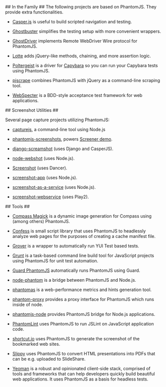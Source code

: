 <a id="in-the-family" />
## In the Family ##
The following projects are based on PhantomJS. They provide extra functionalities.

 * [Casper.js](https://casperjs.org) is useful to build scripted navigation and testing.

 * [Ghostbuster](https://github.com/joshbuddy/ghostbuster) simplifies the testing setup with more convenient wrappers.

 * [GhostDriver](https://github.com/detro/ghostdriver) implements Remote WebDriver Wire protocol for PhantomJS.

 * [Lotte](https://github.com/StanAngeloff/lotte) adds jQuery-like methods, chaining, and more assertion logic.

 * [Poltergeist](https://github.com/jonleighton/poltergeist) is a driver for [Capybara](https://github.com/jnicklas/capybara) so you can run your Capybara tests using PhantomJS.

 * [pjscrape](https://github.com/nrabinowitz/pjscrape) combines PhantomJS with jQuery as a command-line scraping tool.

 * [WebSpecter](https://github.com/jgonera/webspecter) is a BDD-style acceptance test framework for web applications.


<a id="screenshot-utilities" />
## Screenshot Utilities ##

Several page capture projects utilizing PhantomJS:

 * [capturejs](https://github.com/superbrothers/capturejs), a command-line tool using Node.js

 * [phantomjs-screenshots](https://github.com/hggh/phantomjs-screenshots), powers [Screener demo](http://screener.brachium-system.net).

 * [django-screamshot](https://github.com/makinacorpus/django-screamshot) (uses Django and CasperJS).

 * [node-webshot](https://github.com/brenden/node-webshot) (uses Node.js).

 * [Screenshot](https://github.com/jegade/Screenshot) (uses Dancer).

 * [screenshot-app](https://github.com/visionmedia/screenshot-app) (uses Node.js).

 * [screenshot-as-a-service](https://github.com/fzaninotto/screenshot-as-a-service) (uses Node.js).

 * [screenshot-webservice](https://github.com/gre/screenshot-webservice) (uses Play2).


<a id="tools" />
## Tools ##

 * [Compass Magick](https://github.com/StanAngeloff/compass-magick) is a dynamic image generation for Compass using (among others) PhantomJS.

 * [Confess](https://github.com/jamesgpearce/confess) is small script library that uses PhantomJS to headlessly analyze web pages for the purposes of creating a cache manifest file.
 
 * [Grover](https://github.com/davglass/grover) is a wrapper to automatically run YUI Test based tests.

 * [Grunt](http://gruntjs.org/) is a task-based command line build tool for JavaScript projects using PhantomJS for unit test automation.

 * [Guard PhantomJS](https://github.com/carhartl/guard-phantomjs) automatically runs PhantomJS using Guard.

 * [node-phantom](https://github.com/alexscheelmeyer/node-phantom) is a bridge between PhantomJS and Node.js.

 * [phantomas](https://github.com/macbre/phantomas) is a web-performance metrics and hints generation tool.

 * [phantom-proxy](https://github.com/sheebz/phantom-proxy) provides a proxy interface for PhantomJS which runs inside of node.

 * [phantomjs-node](https://github.com/sgentle/phantomjs-node) provides PhantomJS bridge for Node.js applications.

 * [PhantomLint](https://github.com/arthurakay/LintRoller/tree/v1.3.0) uses PhantomJS to run JSLint on JavaScript application code.

 * [shortcut.io](https://github.com/hukl/shortcut.io) uses PhantomJS to generate the screenshot of the bookmarked web sites.

 * [Slippy](https://github.com/Seldaek/slippy) uses PhantomJS to convert HTML presentations into PDFs that can be e.g. uploaded to SlideShare.

 * [Yeoman](http://github.com/yeoman/yeoman) is a robust and opinionated client-side stack, comprised of tools and frameworks that can help developers quickly build beautiful web applications. It uses PhantomJS as a basis for headless tests.